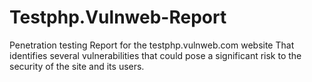 # Testphp.Vulnweb-Report
Penetration testing Report for the testphp.vulnweb.com website That identifies several vulnerabilities that could pose a significant risk to the security of the site and its users.
